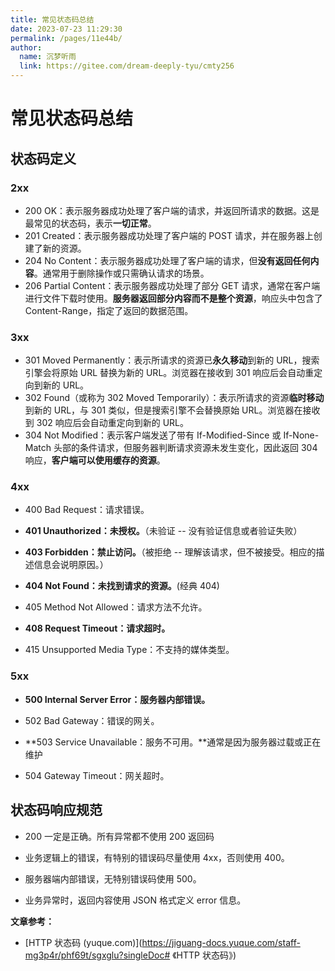 ```yaml
---
title: 常见状态码总结
date: 2023-07-23 11:29:30
permalink: /pages/11e44b/
author: 
  name: 沉梦听雨
  link: https://gitee.com/dream-deeply-tyu/cmty256
---
```

# 常见状态码总结

## 状态码定义

### 2xx

- 200 OK：表示服务器成功处理了客户端的请求，并返回所请求的数据。这是最常见的状态码，表示**一切正常**。
- 201 Created：表示服务器成功处理了客户端的 POST 请求，并在服务器上创建了新的资源。
- 204 No Content：表示服务器成功处理了客户端的请求，但**没有返回任何内容**。通常用于删除操作或只需确认请求的场景。
- 206 Partial Content：表示服务器成功处理了部分 GET 请求，通常在客户端进行文件下载时使用。**服务器返回部分内容而不是整个资源**，响应头中包含了 Content-Range，指定了返回的数据范围。

### 3xx

- 301 Moved Permanently：表示所请求的资源已**永久移动**到新的 URL，搜索引擎会将原始 URL 替换为新的 URL。浏览器在接收到 301 响应后会自动重定向到新的 URL。
- 302 Found（或称为 302 Moved Temporarily）：表示所请求的资源**临时移动**到新的 URL，与 301 类似，但是搜索引擎不会替换原始 URL。浏览器在接收到 302 响应后会自动重定向到新的 URL。
- 304 Not Modified：表示客户端发送了带有 If-Modified-Since 或 If-None-Match 头部的条件请求，但服务器判断请求资源未发生变化，因此返回 304 响应，**客户端可以使用缓存的资源**。

### 4xx

- 400 Bad Request：请求错误。
- **401 Unauthorized：未授权。**（未验证 -- 没有验证信息或者验证失败）

- **403 Forbidden：禁止访问。**（被拒绝 -- 理解该请求，但不被接受。相应的描述信息会说明原因。）

- **404 Not Found：未找到请求的资源。**(经典 404)

- 405 Method Not Allowed：请求方法不允许。

- **408 Request Timeout：请求超时。**
- 415 Unsupported Media Type：不支持的媒体类型。

### 5xx

- **500 Internal Server Error：服务器内部错误。**
- 502 Bad Gateway：错误的网关。

- **503 Service Unavailable：服务不可用。**通常是因为服务器过载或正在维护
- 504 Gateway Timeout：网关超时。

## 状态码响应规范

- 200 一定是正确。所有异常都不使用 200 返回码

- 业务逻辑上的错误，有特别的错误码尽量使用 4xx，否则使用 400。

- 服务器端内部错误，无特别错误码使用 500。

- 业务异常时，返回内容使用 JSON 格式定义 error 信息。

**文章参考：**

- [HTTP 状态码 (yuque.com)](https://jiguang-docs.yuque.com/staff-mg3p4r/phf69t/sgxglu?singleDoc# 《HTTP 状态码》)

